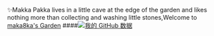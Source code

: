 
✨Makka Pakka lives in a little cave at the edge of the garden and likes nothing more than collecting and washing little stones,Welcome to [maka8ka's Garden][myblog]
####[![我的 GitHub 数据](https://github-readme-stats.vercel.app/api?username=Maka8ka)]()
<!--
**Maka8ka/Maka8ka** is a ✨ _special_ ✨ repository because its `README.md` (this file) appears on your GitHub profile.

Here are some ideas to get you started:

- 🔭 I’m currently working on ...
- 🌱 I’m currently learning ...
- 👯 I’m looking to collaborate on ...
- 🤔 I’m looking for help with ...
- 💬 Ask me about ...
- 📫 How to reach me: ...
- 😄 Pronouns: ...
- ⚡ Fun fact: ...
-->
[myblog]:https://maka8ka.github.io/
